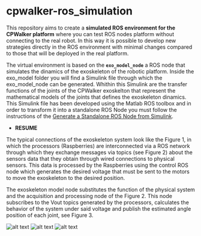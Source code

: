 # cpwalker-ros_simulation
This repository aims to create a **simulated ROS environment for the CPWalker platform** where you can test ROS nodes platform without connecting to the real robot. In this way it is possible to develop new strategies directly in the ROS environment with minimal changes compared to those that will be deployed in the real platform.

The virtual environment is based on the **`exo_model_node`** a ROS node that simulates the dinamics of the exoskeleton of the robotic platform. Inside the exo_model folder you will find a Simulink file through which the exo_model_node can be generated. Whithin this Simulink are the transfer functions of the joints of the CPWalker exoskelton that represent the mathematical models of the joints that defines the exoskeleton dinamics. This Simulink file has been developed using the Matlab ROS toolbox and in order to transform it into a standalone ROS Node you must follow the instructions of the [Generate a Standalone ROS Node from Simulink](https://es.mathworks.com/help/ros/ug/generate-a-standalone-ros-node-from-simulink.html).

* **RESUME**

The typical connections of the exoskeleton system look like the Figure 1, in which the processors (Raspberries) are interconnected via a ROS network through which they exchange messages via topics (see Figure 2) about the sensors data that they obtain through wired connections to physical sensors. This data is processed by the Raspberries using the control ROS node which generates the desired voltage that must be sent to the motors to move the exoskeleton to the desired position.  

The exoskeleton model node substitutes the function of the physical system and the acquisition and processing node of the Figure 2. This node subscribes to the Vout topics generated by the processors, calculates the behavior of the system under said voltage and publish the estimated angle position of each joint, see Figure 3. 

![alt text](https://github.com/Romerozabal/cpwalker-ros_simulation/images/main/Physical_conections_cpwalker_exo_1.png?raw=true "Figure 1. Physical connection to the robot.")
![alt text](https://github.com/Romerozabal/cpwalker-ros_simulation/images/main/rosgraph_acquisitio_processing_control.png?raw=true "Figure 2. ROS topics communication between the nodes.")
![alt text](https://github.com/Romerozabal/cpwalker-ros_simulation/images/main/exo_model_node_1.png?raw=true "Figure 3. ROS exo model node, subscribes to Vout and publish the angle of each joint.")
